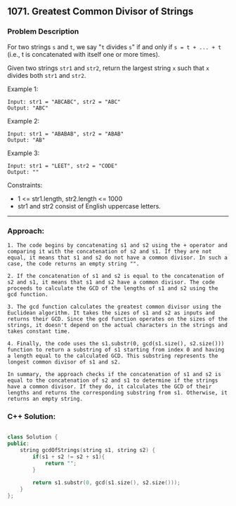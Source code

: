 ## 1071. Greatest Common Divisor of Strings

### Problem Description

For two strings ```s``` and ```t```, we say "```t``` divides ```s```" if and only if ```s = t + ... + t``` (i.e., t is concatenated with itself one or more times).

Given two strings ```str1``` and ```str2```, return the largest string ```x``` such that ```x``` divides both ```str1``` and ```str2```.

Example 1:

```
Input: str1 = "ABCABC", str2 = "ABC"
Output: "ABC"
```

Example 2:

```
Input: str1 = "ABABAB", str2 = "ABAB"
Output: "AB"
```

Example 3:

```
Input: str1 = "LEET", str2 = "CODE"
Output: ""
```

Constraints:

- 1 <= str1.length, str2.length <= 1000
- str1 and str2 consist of English uppercase letters.

<hr>

### Approach:

```
1. The code begins by concatenating s1 and s2 using the + operator and comparing it with the concatenation of s2 and s1. If they are not equal, it means that s1 and s2 do not have a common divisor. In such a case, the code returns an empty string "".

2. If the concatenation of s1 and s2 is equal to the concatenation of s2 and s1, it means that s1 and s2 have a common divisor. The code proceeds to calculate the GCD of the lengths of s1 and s2 using the gcd function.

3. The gcd function calculates the greatest common divisor using the Euclidean algorithm. It takes the sizes of s1 and s2 as inputs and returns their GCD. Since the gcd function operates on the sizes of the strings, it doesn't depend on the actual characters in the strings and takes constant time.

4. Finally, the code uses the s1.substr(0, gcd(s1.size(), s2.size())) function to return a substring of s1 starting from index 0 and having a length equal to the calculated GCD. This substring represents the longest common divisor of s1 and s2.

In summary, the approach checks if the concatenation of s1 and s2 is equal to the concatenation of s2 and s1 to determine if the strings have a common divisor. If they do, it calculates the GCD of their lengths and returns the corresponding substring from s1. Otherwise, it returns an empty string.
```

### C++ Solution:

```cpp

class Solution {
public:
    string gcdOfStrings(string s1, string s2) {
        if(s1 + s2 != s2 + s1){
            return "";
        }
        
        return s1.substr(0, gcd(s1.size(), s2.size()));
    }
};

```

